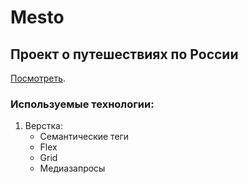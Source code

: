 # **Mesto**

## **Проект о путешествиях по России**
[Посмотреть](https://endless1ve.github.io/Mesto_pr/).

### Используемые технологии: 
1. Верстка: 
    - Семантические теги
    - Flex
    - Grid
    - Медиазапросы